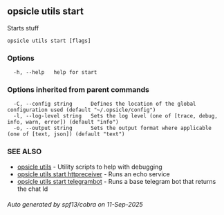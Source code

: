## opsicle utils start

Starts stuff

```
opsicle utils start [flags]
```

### Options

```
  -h, --help   help for start
```

### Options inherited from parent commands

```
  -C, --config string      Defines the location of the global configuration used (default "~/.opsicle/config")
  -l, --log-level string   Sets the log level (one of [trace, debug, info, warn, error]) (default "info")
  -o, --output string      Sets the output format where applicable (one of [text, json]) (default "text")
```

### SEE ALSO

* [opsicle utils](cli/opsicle_utils.md)	 - Utility scripts to help with debugging
* [opsicle utils start httpreceiver](cli/opsicle_utils_start_httpreceiver.md)	 - Runs an echo service
* [opsicle utils start telegrambot](cli/opsicle_utils_start_telegrambot.md)	 - Runs a base telegram bot that returns the chat Id

###### Auto generated by spf13/cobra on 11-Sep-2025
